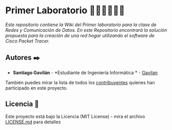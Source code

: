 # Primer Laboratorio 👨‍💻👨‍💻👨‍💻
_Este repositorio contiene la Wiki del Primer laboratorio para la clase de Redes y Comunicación de Datos. En este Repositorio encontrará la solución propuesta para la creación de una red hogar utilizando el software de Cisco Packet Tracer._


## Autores ✒️

* **Santiago Gavilán** - *Estudiante de Ingeniería Informática * - [Gavilan](#https://github.com/Gavilan-S)

  
También puedes mirar la lista de todos los [contribuyentes](https://github.com/your/project/contributors) quíenes han participado en este proyecto. 

## Licencia 📄

Este proyecto está bajo la Licencia (MIT License) - mira el archivo [LICENSE.md](LICENSE.md) para detalles



